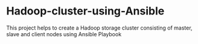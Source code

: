 # Hadoop-cluster-using-Ansible
This project helps to create a Hadoop storage cluster consisting of master, slave and client nodes using Ansible Playbook
